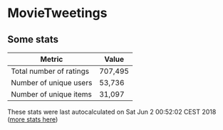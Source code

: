 # MovieTweetings
## Some stats

Metric | Value
--- | ---
Total number of ratings                 | 707,495
Number of unique users                  | 53,736
Number of unique items                  | 31,097
These stats were last autocalculated on Sat Jun 2 00:52:02 CEST 2018  ([more stats here](./stats.md))

